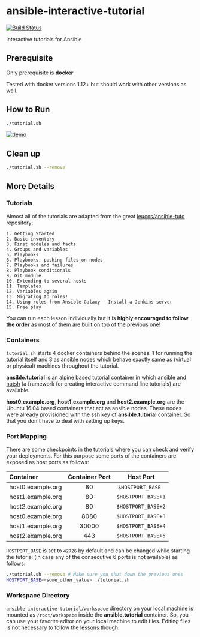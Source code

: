 # ansible-interactive-tutorial

[![Build Status](https://travis-ci.org/turkenh/ansible-interactive-tutorial.svg?branch=master)](https://travis-ci.org/turkenh/ansible-interactive-tutorial)

Interactive tutorials for Ansible

## Prerequisite

Only prerequisite is **docker**

Tested with docker versions 1.12+ but should work with other versions as well.

## How to Run

```bash
./tutorial.sh
```

[![demo](https://asciinema.org/a/CPUhOGGlcLiXVlZKIuiuk5Q7f.png)](https://asciinema.org/a/CPUhOGGlcLiXVlZKIuiuk5Q7f?autoplay=1)

## Clean up

```bash
./tutorial.sh --remove
```

## More Details

### Tutorials

Almost all of the tutorials are adapted from the great [leucos/ansible-tuto](https://github.com/leucos/ansible-tuto) repository:

```
1. Getting Started
2. Basic inventory
3. First modules and facts
4. Groups and variables
5. Playbooks
6. Playbooks, pushing files on nodes
7. Playbooks and failures
8. Playbook conditionals
9. Git module
10. Extending to several hosts
11. Templates
12. Variables again
13. Migrating to roles!
14. Using roles from Ansible Galaxy - Install a Jenkins server
15. Free play
```

You can run each lesson individually but it is **highly encouraged to follow the order** as most of them are built on top of the previous one!


### Containers

`tutorial.sh` starts 4 docker containers behind the scenes. 1 for running the tutorial itself and 3 as ansible nodes which behave exactly same as (virtual or physical) machines throughout the tutorial. 

**ansible.tutorial** is an alpine based tutorial container in which ansible and [nutsh](https://github.com/turkenh/nutsh) (a framework for creating interactive command line tutorials) are available.

**host0.example.org**, **host1.example.org** and **host2.example.org** are the Ubuntu 16.04 based containers that act as ansible nodes. These nodes were already provisioned with the ssh key of **ansible.tutorial** container. So that you don't have to deal with setting up keys.

### Port Mapping

There are some checkpoints in the tutorials where you can check and verify your deployments. For this purpose some ports of the containers are exposed as host ports as follows:

Container|Container Port|Host Port   
:---|:---:|:---:
host0.example.org|80|`$HOSTPORT_BASE`  
host1.example.org|80|`$HOSTPORT_BASE+1`
host2.example.org|80|`$HOSTPORT_BASE+2`
host0.example.org|8080|`$HOSTPORT_BASE+3`
host1.example.org|30000|`$HOSTPORT_BASE+4`
host2.example.org|443|`$HOSTPORT_BASE+5`

`HOSTPORT_BASE` is set to `42726` by default and can be changed while starting the tutorial (in case any of the consecutive 6 ports is not available) as follows:

```bash
./tutorial.sh --remove # Make sure you shut down the previous ones
HOSTPORT_BASE=<some_other_value> ./tutorial.sh
```

### Workspace Directory
`ansible-interactive-tutorial/workspace` directory on your local machine is mounted as `/root/workspace` inside the **ansible.tutorial** container. So, you can use your favorite editor on your local machine to edit files. Editing files is not necessary to follow the lessons though.




